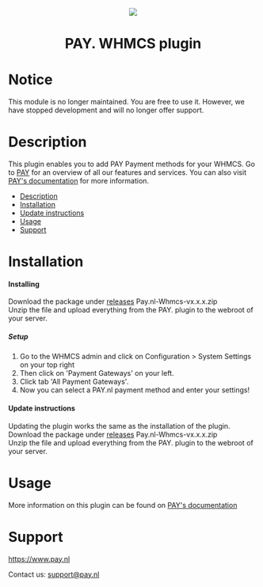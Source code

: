 <p align="center">
  <img src="https://www.pay.nl/uploads/1/brands/main_logo.png" />
</p>
<h1 align="center">PAY. WHMCS plugin</h1>

<h1 align="left">Notice</h1>
This module is no longer maintained. You are free to use it. However, we have stopped development and will no longer offer support.

# Description

This plugin enables you to add PAY Payment methods for your WHMCS. Go to <a href="https://www.pay.nl">PAY</a> for an overview of all our features and services. You can also visit
<a href="https://docs.pay.nl/plugins#whmcs">PAY's documentation</a> for more information.

- [Description](#description)
- [Installation](#installation)
- [Update instructions](#update-instructions)
- [Usage](#usage)
- [Support](#support)

# Installation
#### Installing
Download the package under [releases](https://github.com/paynl/whmcs-plugin/releases) Pay.nl-Whmcs-vx.x.x.zip <br/>
Unzip the file and upload everything from the PAY. plugin to the webroot of your server.

##### Setup
1. Go to the WHMCS admin and click on Configuration > System Settings on your top right
2. Then click on 'Payment Gateways' on your left.
3. Click tab 'All Payment Gateways'.
4. Now you can select a PAY.nl payment method and enter your settings!

#### Update instructions

Updating the plugin works the same as the installation of the plugin.
Download the package under [releases](https://github.com/paynl/whmcs-plugin/releases) Pay.nl-Whmcs-vx.x.x.zip <br/>
Unzip the file and upload everything from the PAY. plugin to the webroot of your server.

# Usage

More information on this plugin can be found on <a href="https://docs.pay.nl/plugins#whmcs">PAY's documentation</a>

# Support
https://www.pay.nl

Contact us: support@pay.nl


